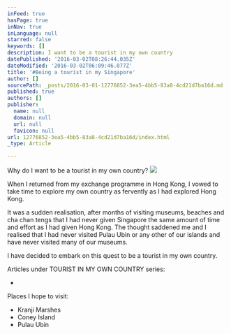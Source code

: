 ```yaml
---
inFeed: true
hasPage: true
inNav: true
inLanguage: null
starred: false
keywords: []
description: I want to be a tourist in my own country
datePublished: '2016-03-02T08:26:44.035Z'
dateModified: '2016-03-02T06:09:46.077Z'
title: '#Being a tourist in my Singapore'
author: []
sourcePath: _posts/2016-03-01-12776852-3ea5-4bb5-83a8-4cd21d7ba16d.md
published: true
authors: []
publisher:
  name: null
  domain: null
  url: null
  favicon: null
url: 12776852-3ea5-4bb5-83a8-4cd21d7ba16d/index.html
_type: Article

---
```

Why do I want to be a tourist in my own country?
![](https://s3-us-west-2.amazonaws.com/the-grid-img/p/a4b1423052ac60f93bb976381f3eae9ea3e6322b.jpg)

When I returned from my exchange programme in Hong Kong, I vowed to take time to explore my own country as fervently as I had explored Hong Kong. 

It was a sudden realisation, after months of visiting museums, beaches and cha chan tengs that I had never given Singapore the same amount of time and effort as I had given Hong Kong. The thought saddened me and I realised that I had never visited Pulau Ubin or any other of our islands and have never visited many of our museums. 

I have decided to embark on this quest to be a tourist in my own country. 

Articles under TOURIST IN MY OWN COUNTRY series:

-

Places I hope to visit:

* Kranji Marshes
* Coney Island
* Pulau Ubin